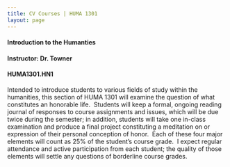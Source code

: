 ```yaml
---
title: CV Courses | HUMA 1301
layout: page
---
```


#### Introduction to the Humanties

#### Instructor: Dr. Towner

#### HUMA1301.HN1

Intended to introduce students to various fields of study within the humanities, this section of HUMA 1301 will examine the question of what constitutes an honorable life.  Students will keep a formal, ongoing reading journal of responses to course assignments and issues, which will be due twice during the semester; in addition, students will take one in-class examination and produce a final project constituting a meditation on or expression of their personal conception of honor.  Each of these four major elements will count as 25% of the student’s course grade.  I expect regular attendance and active participation from each student; the quality of those elements will settle any questions of borderline course grades.
